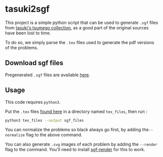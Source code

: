 # tasuki2sgf

This project is a simple python script that can be used to generate `.sgf` files from [tasuki's tsumego collection](https://tsumego.tasuki.org/), as a good part of the original sources have been lost to time.

To do so, we simply parse the `.tex` files used to generate the pdf versions of the problems.

## Download sgf files

Pregenerated `.sgf` files are available [here](./generated).

## Usage

This code requires `python3`.

Put the `.tex` files [found here](https://github.com/tasuki/tsumego/tree/master/books/problems) in a directory named `tex_files`, then run :
```bash
python3 tex_files --output sgf_files
```
You can normalize the problems so black always go first, by adding the`--normalize` flag to the above command. 

You can also generate `.svg` images of each problem by adding the `--render` flag to the command. You'll need to install [sgf-render](https://github.com/julianandrews/sgf-render) for this to work. 

